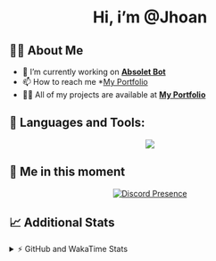 <h1 align="center">Hi, i’m @Jhoan</h1>

## 🙋‍♂️ About Me

- 🔭 I’m currently working on **[Absolet Bot](https://strider.cloud)**
- 📫 How to reach me *[My Portfolio](https://jhoan.me/contact)
- 👨‍💻 All of my projects are available at **[My Portfolio](https://jhoan.me)**

## 🚀 Languages and Tools:
<p align="center">
  <a href="https://skillicons.dev">
    <img src="https://skillicons.dev/icons?i=js,ts,html,css,bootstrap,nodejs,express,vscode,neovim,vim,atom,cloudflare,git,github,discord,bots,linux,mongodb,nginx,redis,wordpress,heroku&perline=11" />
  </a>
</p>
  
## 👤 Me in this moment
<p align="center">
    <a href="https://discord.com/users/612460795124776960" target="_blank" rel="nofollow">
        <img src="https://lanyard-profile-readme.vercel.app/api/612460795124776960?idleMessage=Probably%20coding%20Absolet..." alt="Discord Presence" align="center">
    </a>
</p>

## 📈 Additional Stats
<details>
    <summary>⚡ GitHub and WakaTime Stats</summary>
    <br/>

<!--START_SECTION:waka-->
![Code Time](http://img.shields.io/badge/Code%20Time-634%20hrs%2031%20mins-blue)

**🐱 My GitHub Data** 

> 📦 175.6 kB Used in GitHub's Storage 
 > 
> 🏆 110 Contributions in the Year 2023
 > 
> 💼 Opted to Hire
 > 
> 📜 4 Public Repositories 
 > 
> 🔑 41 Private Repositories 
 > 
**I'm an Early 🐤** 

```text
🌞 Morning                100 commits         ██░░░░░░░░░░░░░░░░░░░░░░░   08.86 % 
🌆 Daytime                533 commits         ████████████░░░░░░░░░░░░░   47.21 % 
🌃 Evening                444 commits         ██████████░░░░░░░░░░░░░░░   39.33 % 
🌙 Night                  52 commits          █░░░░░░░░░░░░░░░░░░░░░░░░   04.61 % 
```
📅 **I'm Most Productive on Saturday** 

```text
Monday                   169 commits         ████░░░░░░░░░░░░░░░░░░░░░   14.97 % 
Tuesday                  188 commits         ████░░░░░░░░░░░░░░░░░░░░░   16.65 % 
Wednesday                181 commits         ████░░░░░░░░░░░░░░░░░░░░░   16.03 % 
Thursday                 126 commits         ███░░░░░░░░░░░░░░░░░░░░░░   11.16 % 
Friday                   164 commits         ████░░░░░░░░░░░░░░░░░░░░░   14.53 % 
Saturday                 195 commits         ████░░░░░░░░░░░░░░░░░░░░░   17.27 % 
Sunday                   106 commits         ██░░░░░░░░░░░░░░░░░░░░░░░   09.39 % 
```


📊 **This Week I Spent My Time On** 

```text
🕑︎ Time Zone: America/Bogota

💬 Programming Languages: 
TypeScript               19 mins             ███████████████░░░░░░░░░░   59.04 % 
JSON                     8 mins              ███████░░░░░░░░░░░░░░░░░░   26.14 % 
TSConfig                 1 min               ██░░░░░░░░░░░░░░░░░░░░░░░   06.09 % 
XML                      1 min               ██░░░░░░░░░░░░░░░░░░░░░░░   06.04 % 
JavaScript               0 secs              █░░░░░░░░░░░░░░░░░░░░░░░░   02.69 % 

🔥 Editors: 
VS Code                  32 mins             █████████████████████████   100.00 % 

🐱‍💻 Projects: 
bloom                    28 mins             ██████████████████████░░░   87.79 % 
Absolet                  3 mins              ███░░░░░░░░░░░░░░░░░░░░░░   12.21 % 

💻 Operating System: 
Linux                    32 mins             █████████████████████████   100.00 % 
```

**I Mostly Code in JavaScript** 

```text
JavaScript               17 repos            ██████████████░░░░░░░░░░░   56.67 % 
TypeScript               7 repos             ██████░░░░░░░░░░░░░░░░░░░   23.33 % 
Java                     3 repos             ██░░░░░░░░░░░░░░░░░░░░░░░   10.00 % 
SCSS                     1 repo              █░░░░░░░░░░░░░░░░░░░░░░░░   03.33 % 
CSS                      1 repo              █░░░░░░░░░░░░░░░░░░░░░░░░   03.33 % 
```




 Last Updated on 02/03/2023 16:15:38 UTC
<!--END_SECTION:waka-->
</details>
